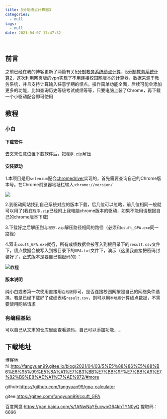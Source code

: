 ```yaml
---
title: 5分制绩点计算器3
categories:
  - null
tags:
  - null
date: 2021-04-07 17:47:32

---
```


## 前言

之前已经在我的博客更新了两篇有关[5分制教务系统绩点计算](http://fangyuan99.gitee.io/blog/2020/10/14/%E6%95%99%E5%8A%A1%E7%B3%BB%E7%BB%9F%E7%BB%A9%E7%82%B9%E8%AE%A1%E7%AE%97/#more)，[5分制教务系统计算2](http://fangyuan99.gitee.io/blog/2021/04/03/5%E5%88%86%E5%88%B6%E6%95%99%E5%8A%A1%E7%B3%BB%E7%BB%9F%E7%BB%A9%E7%82%B9%E8%AE%A1%E7%AE%972/#more)，这次利用网页版的vpn实现了不用连接校园网版本的计算器，数据来源于教务系统，并且支持计算输入任意学期的绩点。操作简单功能全面，后续可能会添加更多的功能，比如查询历史等级考试成绩等等，只要电脑上装了Chrome，再下载一个小驱动配合即可使用

<!--more-->

## 教程

### 小白

#### 下载软件

去文末任意位置下载软件后，把`程序.zip`解压

#### 安装驱动

1.本项目是用`selenium`配合[chromedriver](http://npm.taobao.org/mirrors/chromedriver)实现的，首先需要查询自己的Chrome版本号。在Chrome浏览器地址栏输入:`chrome://version/`

![](https://i.vgy.me/IxEF2G.png)

2.到驱动网站找到自己系统对应的版本下载，后几位可以忽略，前几位相同一般就可以用了(我在`程序.zip`已经附上我电脑chrome版本的驱动，如果不能用请根据自己的chrome版本下载)

3.下载好之后解压到与`程序.zip`解压路径相同的路径（必须和`csuft_GPA.exe`同一路径）

4.双击`csuft_GPA.exe`就行，所有成绩数据会被写入到根目录下的`result.csv`文件下，绩点数据会被写入到根目录下的`GPA.txt`文件下，演示（这里我直接把密码封装好了，正式版本是要自己输密码的）：

![教程](https://i.vgy.me/uZyjl8.gif)

#### 版本说明

纯小白或者第一次使用直接用`在线版`即可，是否连接校园网按照自己的网络条件选择。若是已经下载好了成绩表格`result.csv`，则可以用`本地版`计算绩点数据，不需要使用网络请求

### 有编程基础

可以自己从文末的仓库里面查看源码，自己可以添加功能......

## 下载地址

博客地址:http://fangyuan99.gitee.io/blog/2021/04/03/5%E5%88%86%E5%88%B6%E6%95%99%E5%8A%A1%E7%B3%BB%E7%BB%9F%E7%BB%A9%E7%82%B9%E8%AE%A1%E7%AE%972/#more

github:https://github.com/fangyuan99/gpa-calculator

gitee:https://gitee.com/fangyuan99/csuft_GPA

百度网盘:https://pan.baidu.com/s/1ANwNaYEucwoG64khTYN0yQ  提取码：6666 